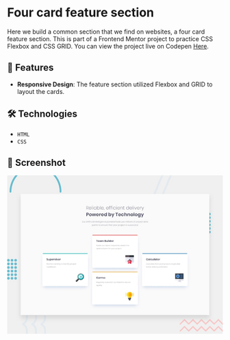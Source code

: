 # Four card feature section

Here we build a common section that we find on websites, a four card feature section. This is part of a Frontend Mentor project to practice CSS Flexbox and CSS GRID. You can view the project live on Codepen [Here](https://codepen.io/benjaminkyamanywa/pen/bGZgMmN). 

## 🚀 Features

- **Responsive Design**: The feature section utilized Flexbox and GRID to layout the cards.

## 🛠️ Technologies

- `HTML`
- `CSS`

## 📸 Screenshot

![Design preview for the Four card feature section coding challenge](./design/desktop-preview.jpg)